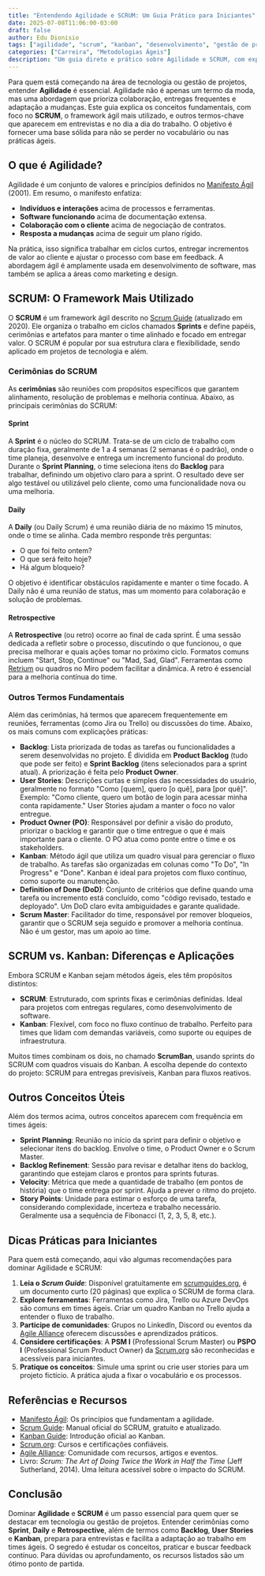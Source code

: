 ```yaml
---
title: "Entendendo Agilidade e SCRUM: Um Guia Prático para Iniciantes"
date: 2025-07-08T11:06:00-03:00
draft: false
author: Edu Dionisio
tags: ["agilidade", "scrum", "kanban", "desenvolvimento", "gestão de projetos"]
categories: ["Carreira", "Metodologias Ágeis"]
description: "Um guia direto e prático sobre Agilidade e SCRUM, com explicações das principais cerimônias e termos, dicas do dia a dia e referências para quem tá começando na área."
---
```


Para quem está começando na área de tecnologia ou gestão de projetos, entender **Agilidade** é essencial. Agilidade não é apenas um termo da moda, mas uma abordagem que prioriza colaboração, entregas frequentes e adaptação a mudanças. Este guia explica os conceitos fundamentais, com foco no **SCRUM**, o framework ágil mais utilizado, e outros termos-chave que aparecem em entrevistas e no dia a dia do trabalho. O objetivo é fornecer uma base sólida para não se perder no vocabulário ou nas práticas ágeis.

## O que é Agilidade?

Agilidade é um conjunto de valores e princípios definidos no [Manifesto Ágil](https://agilemanifesto.org/) (2001). Em resumo, o manifesto enfatiza:

- **Indivíduos e interações** acima de processos e ferramentas.
- **Software funcionando** acima de documentação extensa.
- **Colaboração com o cliente** acima de negociação de contratos.
- **Resposta a mudanças** acima de seguir um plano rígido.

Na prática, isso significa trabalhar em ciclos curtos, entregar incrementos de valor ao cliente e ajustar o processo com base em feedback. A abordagem ágil é amplamente usada em desenvolvimento de software, mas também se aplica a áreas como marketing e design.

## SCRUM: O Framework Mais Utilizado

O **SCRUM** é um framework ágil descrito no [Scrum Guide](https://scrumguides.org/) (atualizado em 2020). Ele organiza o trabalho em ciclos chamados **Sprints** e define papéis, cerimônias e artefatos para manter o time alinhado e focado em entregar valor. O SCRUM é popular por sua estrutura clara e flexibilidade, sendo aplicado em projetos de tecnologia e além.

### Cerimônias do SCRUM

As **cerimônias** são reuniões com propósitos específicos que garantem alinhamento, resolução de problemas e melhoria contínua. Abaixo, as principais cerimônias do SCRUM:

#### Sprint

A **Sprint** é o núcleo do SCRUM. Trata-se de um ciclo de trabalho com duração fixa, geralmente de 1 a 4 semanas (2 semanas é o padrão), onde o time planeja, desenvolve e entrega um incremento funcional do produto. Durante o **Sprint Planning**, o time seleciona itens do **Backlog** para trabalhar, definindo um objetivo claro para a sprint. O resultado deve ser algo testável ou utilizável pelo cliente, como uma funcionalidade nova ou uma melhoria.

#### Daily

A **Daily** (ou Daily Scrum) é uma reunião diária de no máximo 15 minutos, onde o time se alinha. Cada membro responde três perguntas:
- O que foi feito ontem?
- O que será feito hoje?
- Há algum bloqueio?

O objetivo é identificar obstáculos rapidamente e manter o time focado. A Daily não é uma reunião de status, mas um momento para colaboração e solução de problemas.

#### Retrospective

A **Retrospective** (ou retro) ocorre ao final de cada sprint. É uma sessão dedicada a refletir sobre o processo, discutindo o que funcionou, o que precisa melhorar e quais ações tomar no próximo ciclo. Formatos comuns incluem "Start, Stop, Continue" ou "Mad, Sad, Glad". Ferramentas como [Retrium](https://www.retrium.com/) ou quadros no Miro podem facilitar a dinâmica. A retro é essencial para a melhoria contínua do time.

### Outros Termos Fundamentais

Além das cerimônias, há termos que aparecem frequentemente em reuniões, ferramentas (como Jira ou Trello) ou discussões do time. Abaixo, os mais comuns com explicações práticas:

- **Backlog**: Lista priorizada de todas as tarefas ou funcionalidades a serem desenvolvidas no projeto. É dividida em **Product Backlog** (tudo que pode ser feito) e **Sprint Backlog** (itens selecionados para a sprint atual). A priorização é feita pelo **Product Owner**.
- **User Stories**: Descrições curtas e simples das necessidades do usuário, geralmente no formato "Como [quem], quero [o quê], para [por quê]". Exemplo: "Como cliente, quero um botão de login para acessar minha conta rapidamente." User Stories ajudam a manter o foco no valor entregue.
- **Product Owner (PO)**: Responsável por definir a visão do produto, priorizar o backlog e garantir que o time entregue o que é mais importante para o cliente. O PO atua como ponte entre o time e os stakeholders.
- **Kanban**: Método ágil que utiliza um quadro visual para gerenciar o fluxo de trabalho. As tarefas são organizadas em colunas como "To Do", "In Progress" e "Done". Kanban é ideal para projetos com fluxo contínuo, como suporte ou manutenção.
- **Definition of Done (DoD)**: Conjunto de critérios que define quando uma tarefa ou incremento está concluído, como "código revisado, testado e deployado". Um DoD claro evita ambiguidades e garante qualidade.
- **Scrum Master**: Facilitador do time, responsável por remover bloqueios, garantir que o SCRUM seja seguido e promover a melhoria contínua. Não é um gestor, mas um apoio ao time.

## SCRUM vs. Kanban: Diferenças e Aplicações

Embora SCRUM e Kanban sejam métodos ágeis, eles têm propósitos distintos:

- **SCRUM**: Estruturado, com sprints fixas e cerimônias definidas. Ideal para projetos com entregas regulares, como desenvolvimento de software.
- **Kanban**: Flexível, com foco no fluxo contínuo de trabalho. Perfeito para times que lidam com demandas variáveis, como suporte ou equipes de infraestrutura.

Muitos times combinam os dois, no chamado **ScrumBan**, usando sprints do SCRUM com quadros visuais do Kanban. A escolha depende do contexto do projeto: SCRUM para entregas previsíveis, Kanban para fluxos reativos.

## Outros Conceitos Úteis

Além dos termos acima, outros conceitos aparecem com frequência em times ágeis:

- **Sprint Planning**: Reunião no início da sprint para definir o objetivo e selecionar itens do backlog. Envolve o time, o Product Owner e o Scrum Master.
- **Backlog Refinement**: Sessão para revisar e detalhar itens do backlog, garantindo que estejam claros e prontos para sprints futuras.
- **Velocity**: Métrica que mede a quantidade de trabalho (em pontos de história) que o time entrega por sprint. Ajuda a prever o ritmo do projeto.
- **Story Points**: Unidade para estimar o esforço de uma tarefa, considerando complexidade, incerteza e trabalho necessário. Geralmente usa a sequência de Fibonacci (1, 2, 3, 5, 8, etc.).

## Dicas Práticas para Iniciantes

Para quem está começando, aqui vão algumas recomendações para dominar Agilidade e SCRUM:

1. **Leia o *Scrum Guide***: Disponível gratuitamente em [scrumguides.org](https://scrumguides.org/), é um documento curto (20 páginas) que explica o SCRUM de forma clara.
2. **Explore ferramentas**: Ferramentas como Jira, Trello ou Azure DevOps são comuns em times ágeis. Criar um quadro Kanban no Trello ajuda a entender o fluxo de trabalho.
3. **Participe de comunidades**: Grupos no LinkedIn, Discord ou eventos da [Agile Alliance](https://www.agilealliance.org/) oferecem discussões e aprendizados práticos.
4. **Considere certificações**: A **PSM I** (Professional Scrum Master) ou **PSPO I** (Professional Scrum Product Owner) da [Scrum.org](https://www.scrum.org/) são reconhecidas e acessíveis para iniciantes.
5. **Pratique os conceitos**: Simule uma sprint ou crie user stories para um projeto fictício. A prática ajuda a fixar o vocabulário e os processos.

## Referências e Recursos

- [Manifesto Ágil](https://agilemanifesto.org/): Os princípios que fundamentam a agilidade.
- [Scrum Guide](https://scrumguides.org/): Manual oficial do SCRUM, gratuito e atualizado.
- [Kanban Guide](https://kanbanguides.org/): Introdução oficial ao Kanban.
- [Scrum.org](https://www.scrum.org/): Cursos e certificações confiáveis.
- [Agile Alliance](https://www.agilealliance.org/): Comunidade com recursos, artigos e eventos.
- Livro: *Scrum: The Art of Doing Twice the Work in Half the Time* (Jeff Sutherland, 2014). Uma leitura acessível sobre o impacto do SCRUM.

## Conclusão

Dominar **Agilidade** e **SCRUM** é um passo essencial para quem quer se destacar em tecnologia ou gestão de projetos. Entender cerimônias como **Sprint**, **Daily** e **Retrospective**, além de termos como **Backlog**, **User Stories** e **Kanban**, prepara para entrevistas e facilita a adaptação ao trabalho em times ágeis. O segredo é estudar os conceitos, praticar e buscar feedback contínuo. Para dúvidas ou aprofundamento, os recursos listados são um ótimo ponto de partida.

